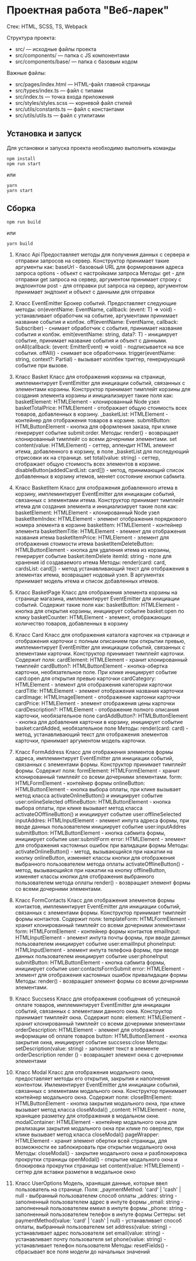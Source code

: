 # Проектная работа "Веб-ларек"

Стек: HTML, SCSS, TS, Webpack

Структура проекта:
- src/ — исходные файлы проекта
- src/components/ — папка с JS компонентами
- src/components/base/ — папка с базовым кодом

Важные файлы:
- src/pages/index.html — HTML-файл главной страницы
- src/types/index.ts — файл с типами
- src/index.ts — точка входа приложения
- src/styles/styles.scss — корневой файл стилей
- src/utils/constants.ts — файл с константами
- src/utils/utils.ts — файл с утилитами

## Установка и запуск
Для установки и запуска проекта необходимо выполнить команды

```
npm install
npm run start
```

или

```
yarn
yarn start
```
## Сборка

```
npm run build
```

или

```
yarn build
```

1) Класс Api
Предоставляет методы для получения данных с сервера и отправки запросов на сервер.
Конструктор принимает такие аргументы как:
baseUrl - базовоый URL для формирования адреса запроса
options - объект с настройками запроса
Методы:
get - для отправки get запроса на сервер, аргументом принимает строку с эндпоинтом
post - для отправки put запроса на сервер, аргументом принимает эндпоинт и объект с данными для отправки

3) Класс EventEmitter
Брокер событий. Предоставляет следующие методы:
on<T extends object>(eventName: EventName, callback: (event: T) => void) - устанавливает обработчик на событие, аргументами принимает название события и колбэк.
off(eventName: EventName, callback: Subscriber) - снимает обработчик с события, принимает название события и колбэк.
emit<T extends object>(eventName: string, data?: T) - инициирует событие, принимает название события и объект с данными.
onAll(callback: (event: EmitterEvent) => void) - подписывается на все события.
offAll() - снимает все обработчики.
trigger<T extends object>(eventName: string, context?: Partial<T>) - вызывает коллбек триггер, генерирующий событие при вызове.

4) Класс Basket
Класс для отображения корзины на странице, имплеминтирует EventEmitter для инициации событий, связанных с элементами корзины.
Конструктор принимает тимплейт корзины для создания элемента корзины и инициализирует такие поля как:
  basketElement: HTMLElement - клонированный Node узел
  basketTotalPrice: HTMLElement - отображает общую стоимость всех товаров, добавленных в корзину.
  _basketList: HTMLElement - контейнер для отображения товаров в корзине.
  submitButton: HTMLButtonElement - кнопка для оформления заказа, при клике генерирует событие submit:order.
Методы:
render() - возвращает клонированный тимплейт со всеми дочерними элементами.
set content(value: HTMLElement) - сеттер, аппендит HTML элемент итема, добавленного в корзину, в поле _basketList для последующий отрисовки их на странице.
set total(value: string) - сеттер, отображает общую стоимость всех элементов в корзине. 
disableButton(addedCardList: card[]) - метод, принимающий список добавленных в корзину итемов, меняет состояние кнопки сабмита.

5) Класс BasketItem
Класс для отображения добавленного итема в корзину, имплеминтирует EventEmitter для инициации событий, связанных с элементами итема.
Конструктор принимает тимплейт итема для создания элемента и инициализирует такие поля как:
  basketElement: HTMLElement - клонированный Node узел
  basketItemIndex: HTMLElement - элемент отображения порядкового номера элемента в корзине
  basketItem: HTMLElement - контейнер элемента
  basketItemTitle: HTMLElement - элемент для отображения названия итема
  basketItemPrice: HTMLElement - элемент для отображения стоимости итема
  basketItemDeleteButton: HTMLButtonElement - кнопка для удаления итема из корзины, генерирует событие basket:itemDelete
  itemId: string - поле для хранения id создаваемого итема
Методы: 
render(card: card, cardsList: card[]) - метод устанавливающий текст для отображения в элементах итема, возвращает нодовый узел. В аргументах принимает модель итема и список добавленных итемов.

5) Класс BasketPage
Класс для отображения элемента корзины на странице магазина, имплеминтирует EventEmitter для инициации событий. Содержит такие поля как:
  basketButton: HTMLElement - кнопка для открытия корзины, инициирует событие basket:open по клику
  basketCounter: HTMLElement - элемент, отображающих количество товаров, добавленных в корзину

6) Класс Card
Класс для отображения каталога карточек на странице и отображения карточки с полным описанием при открытии превью, имплеминтирует EventEmitter для инициации событий, связанных с элементами карточки.
Конструктор принимает тимплейт карточки.
Содержит поля:
  cardElement: HTMLElement - хранит клонированный тимплейт
  cardButton?: HTMLButtonElement - кнопка-обертка карточки, необязательное поле. При клике инициирует событие card:open для открытия превью карточки
  cardCategory: HTMLElement - элемент для отображения категории карточки
  cardTitle: HTMLElement - элемент отображения названия карточки
  cardImage: HTMLImageElement - отображение картонки карточки
  cardPrice: HTMLElement - элемент отображения цены карточки
  cardDescription?: HTMLElement - отображение полного описания карточки, необязательное поле
  cardAddButton?: HTMLButtonElement - кнопка для добавления карточки в корзину, инициирует событие basket:cardAdded, необязательное поле
Методы: 
render(card: card) - метод, устанавливающий текст для отображения элементов карточки, принимает аргументом модель карточки.

7) Класс FormAddress
Класс для отображения элементов формы адреса, имплеминтирует EventEmitter для инициации событий, связанных с элементами формы.
Конструктор принимает тимплейт формы.
Содержит поля: 
  formElement: HTMLFormElement - хранит клонированный тимплейт со всеми дочерними элементами.
  form: HTMLFormElement - контейнер формы
  onlineButton: HTMLButtonElement - кнопка выбора оплаты, при клике вызывает метод класса activateOnlineButton() и инициирует событие user:onlineSelected
  offlineButton: HTMLButtonElement - кнопка выбора оплаты, при клике вызывает метод класса activateOOfflineButton() и инициирует событие user:offlineSelected
  inputAddres: HTMLInputElement - элемент инпута адреса формы, при вводе данных пользователем инициирует событие user:inputAddres
  submitButton: HTMLButtonElement - кнопка сабмита формы, инициирует событие user:submitForm
  error: HTMLElement - элемент для отображения кастомных ошибок при валидации формы
Методы: 
activateOnlineButton() - метод, вызывающийся при нажатии на кнопку onlineButton, изменяет классы кнопки для отображения выбранного пользователем метода оплаты
activateOfflineButton() - метод, вызывающийся при нажатии на кнопку offlineButton, изменяет классы кнопки для отображения выбранного пользователем метода оплаты
render() - возвращает элемент формы со всеми дочерними элементами.

8) Класс FormContacts
Класс для отображения элементов формы контактов, имплеминтирует EventEmitter для инициации событий, связанных с элементами формы.
Конструктор принимает тимплейт формы контактов.
Содержит поля:
  templateForm: HTMLFormElement -  хранит клонированный тимплейт со всеми дочерними элементами
  form: HTMLFormElement - контейнер формы контактов
  emailInput: HTMLInputElement - элемент инпута почты формы, при вводе данных пользователем инициирует событие user:emailInput
  phoneInput: HTMLInputElement - элемент инпута телефона формы, при вводе данных пользователем инициирует событие user:phoneInput
  submitButton: HTMLButtonElement - кнопка сабмита формы, инициирует событие user:contactsFormSubmit
  error: HTMLElement - элемент для отображения кастомных ошибок привалидации формы
Методы: 
render() - возвращает элемент формы со всеми дочерними элементами.

9) Класс Succsess
Класс для отображения сообщения об успешной оплате товаров, имплеминтирует EventEmitter для инициации событий, связанных с элементами данного окна.
Конструктор принимает тимплейт окна.
Содержит поля:
  element: HTMLElement - хранит клонированный тимплейт со всеми дочерними элементами
  orderDescription: HTMLElement - элемент для отображения информации об оплате товаров
  button: HTMLButtonElement - кнопка закрытия окна, инициирует событие succsess:close
Методы: 
setDescription(value: string) - заполняет текст в элементе orderDescription
render () - возвращает элемент окна с дочерними элементами

10) Класс Modal
Класс для отображения модального окна, предоставляет методы его открытия, закрытия и наполнения контентом. Имлементирует EventEmitter для инициации событий, связанных с элементами модального окна.
Конструктор принимает контейнер модального окна.
Содержит поля: 
  closeBtnElement: HTMLButtonElement - кнопка закрытия модального окна, при клике вызывает метод класса closeModal()
  _content: HTMLElement - поле, хранящее разметку для отображения в модальном окне.
  modalContainer: HTMLElement - контейнер модального окна для реализации закрытия модального окна при клике по оверлею, при клике вызывает метод класса closeModal()
  pageWrapper: HTMLElement - хранит элемент обертки всей страницы, для возможности ее заблокировать при открытии модального окна
Методы: 
closeModal() - закрытие модального окна и разблокировка прокрутки страницы
openModal() - открытие модального окна и блокировка прокрутки страницы
set content(value: HTMLElement) - сеттер для вставки разметки в модальное окно

11) Класс UserOptions
Модель, хранящая данные, которые ввел пользователь на странице.
Поля: 
  _paymentMethod: 'card' | 'cash' | null - выбранный пользователем способ оплаты 
  _addres: string - заполненный пользователем адрес в инпуте формы
  _email: string - заполненный пользователем емеил в инпуте формы
  _phone: string - заполненный пользователем телефон в инпуте формы
Сеттеры: 
set paymentMethod(value: 'card' | 'cash' | null) - устанавливает способ оплаты, выбранный пользователем
set address(value: string) - устанавливает адрес пользователя
set email(value: string) - устанавливает почту пользователя
set phone(value: string) - устанавливает телефон пользователя
Методы: 
resetFields() - сбрасывает все поля модели до начальных значений
